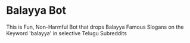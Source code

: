 # Balayya Bot
This is Fun, Non-Harmful Bot that drops Balayya Famous Slogans on the Keyword 'balayya' in selective Telugu Subreddits
